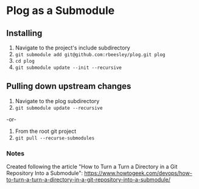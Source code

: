 # Plog as a Submodule

## Installing

1. Navigate to the project's include subdirectory
2. ```git submodule add git@github.com:rbeesley/plog.git plog```
3. ```cd plog```
4. ```git submodule update --init --recursive```

## Pulling down upstream changes

1. Navigate to the plog subdirectory
2. ```git submodule update --recursive```

-or-

1. From the root git project
2. ```git pull --recurse-submodules```

### Notes
Created following the article "How to Turn a Turn a Directory in a Git Repository Into a Submodule":
https://www.howtogeek.com/devops/how-to-turn-a-turn-a-directory-in-a-git-repository-into-a-submodule/
